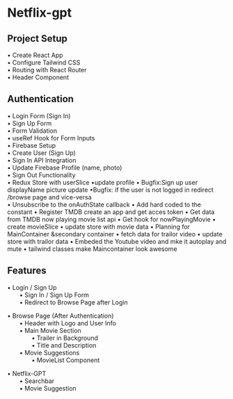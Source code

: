 # Netflix-gpt 


## Project Setup
• Create React App  
• Configure Tailwind CSS  
• Routing with React Router  
• Header Component  

## Authentication
• Login Form (Sign In)  
• Sign Up Form  
• Form Validation  
• useRef Hook for Form Inputs  
• Firebase Setup  
• Create User (Sign Up)  
• Sign In API Integration  
• Update Firebase Profile (name, photo)  
• Sign Out Functionality  
• Redux Store with userSlice 
&#8226;update profile 
&#8226; Bugfix:Sign up user displayName picture update 
&#8226;Bugfix: if the user is not logged in redirect /browse page and vice-versa  
&#8226; Unsubscribe to the onAuthState callback 
&#8226; Add hard coded to the constant 
&#8226; Register TMDB create an app and get acces token 
&#8226; Get data from TMDB now playing movie list api 
&#8226; Get hook for nowPlayingMovie
&#8226; create movieSlice
&#8226; update store with movie data 
&#8226; Planning for MainContainer &secondary container
&#8226; fetch data for trailor video
&#8226; update store with trailor data
&#8226; Embeded the Youtube video and mke it autoplay and mute 
&#8226;  tailwind classes make Maincontainer look awesome

## Features

• Login / Sign Up  
  • Sign In / Sign Up Form  
  • Redirect to Browse Page after Login  

• Browse Page (After Authentication)  
  • Header with Logo and User Info  
  • Main Movie Section  
    • Trailer in Background  
    • Title and Description  
  • Movie Suggestions  
    • MovieList Component

• Netflix-GPT  
  • Searchbar  
  • Movie Suggestion 